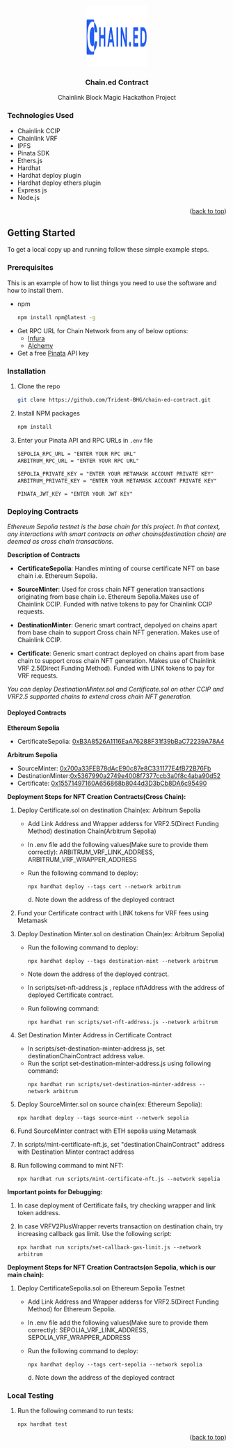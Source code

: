<a name="readme-top"></a>

<div align="center">
  <a href="https://github.com/Trident-BHG/chain-ed-contract">
    <img src="assets/logo.svg" alt="Logo" width="140" height=140">
  </a>
<h3 align="center">Chain.ed Contract</h3>
  <p align="center">
    Chainlink Block Magic Hackathon Project
    <br />
  </p>
</div>

### Technologies Used

- Chainlink CCIP
- Chainlink VRF
- IPFS
- Pinata SDK
- Ethers.js
- Hardhat
- Hardhat deploy plugin
- Hardhat deploy ethers plugin
- Express js
- Node.js

<p align="right">(<a href="#readme-top">back to top</a>)</p>

<!-- GETTING STARTED -->

## Getting Started

To get a local copy up and running follow these simple example steps.

### Prerequisites

This is an example of how to list things you need to use the software and how to install them.

- npm
  ```sh
  npm install npm@latest -g
  ```
- Get RPC URL for Chain Network from any of below options:
  - [Infura](https://www.infura.io/)
  - [Alchemy](https://www.alchemy.com/)
- Get a free [Pinata](https://www.pinata.cloud/) API key

### Installation

1. Clone the repo
   ```sh
   git clone https://github.com/Trident-BHG/chain-ed-contract.git
   ```
2. Install NPM packages
   ```sh
   npm install
   ```
3. Enter your Pinata API and RPC URLs in `.env` file
   ```
   SEPOLIA_RPC_URL = "ENTER YOUR RPC URL"
   ARBITRUM_RPC_URL = "ENTER YOUR RPC URL"
   ```
   ```
   SEPOLIA_PRIVATE_KEY = "ENTER YOUR METAMASK ACCOUNT PRIVATE KEY"
   ARBITRUM_PRIVATE_KEY = "ENTER YOUR METAMASK ACCOUNT PRIVATE KEY"
   ```
   ```
   PINATA_JWT_KEY = "ENTER YOUR JWT KEY"
   ```

### Deploying Contracts

_Ethereum Sepolia testnet is the base chain for this project. In that context, any interactions with smart contracts on other chains(destination chain) are deemed as cross chain transactions._

**Description of Contracts**

- **CertificateSepolia**: Handles minting of course certificate NFT on base chain i.e. Ethereum Sepolia.

- **SourceMinter**: Used for cross chain NFT generation transactions originating from base chain i.e. Ethereum Sepolia.Makes use of Chainlink CCIP. Funded with native tokens to pay for Chainlink CCIP requests.

- **DestinationMinter**: Generic smart contract, depolyed on chains apart from base chain to support Cross chain NFT generation. Makes use of Chainlink CCIP.

- **Certificate**: Generic smart contract deployed on chains apart from base chain to support cross chain NFT generation. Makes use of Chainlink VRF 2.5(Direct Funding Method). Funded with LINK tokens to pay for VRF requests.

_You can deploy DestinationMinter.sol and Certificate.sol on other CCIP and VRF2.5 supported chains to extend cross chain NFT generation._

#### Deployed Contracts

**Ethereum Sepolia**

- CertificateSepolia: [0xB3A8526A1116EaA76288F31f39bBaC72239A78A4](https://sepolia.etherscan.io/address/0xB3A8526A1116EaA76288F31f39bBaC72239A78A4)

**Arbitrum Sepolia**

- SourceMinter: [0x700a33FEB78dAcE90c87e8C331177E4fB72B76Fb](https://sepolia.etherscan.io/address/0x700a33FEB78dAcE90c87e8C331177E4fB72B76Fb)
- DestinationMinter:[0x5367990a2749e4008f7377ccb3a0f8c4aba90d52](https://sepolia.arbiscan.io/address/0x5367990a2749e4008f7377ccb3a0f8c4aba90d52)
- Certificate: [0x15571497160A656868b8044d3D3bCb8DA6c95490](https://sepolia.arbiscan.io/address/0x15571497160a656868b8044d3d3bcb8da6c95490)

**Deployment Steps for NFT Creation Contracts(Cross Chain):**

1. Deploy Certificate.sol on destination Chain(ex: Arbitrum Sepolia

   - Add Link Address and Wrapper adderss for VRF2.5(Direct Funding Method) destination Chain(Arbitrum Sepolia)
   - In .env file add the following values(Make sure to provide them correctly): ARBITRUM_VRF_LINK_ADDRESS, ARBITRUM_VRF_WRAPPER_ADDRESS
   - Run the following command to deploy:

     ```
     npx hardhat deploy --tags cert --network arbitrum
     ```

     d. Note down the address of the deployed contract

2. Fund your Certificate contract with LINK tokens for VRF fees using Metamask
3. Deploy Destination Minter.sol on destination Chain(ex: Arbitrum Sepolia)

   - Run the following command to deploy:

     ```
     npx hardhat deploy --tags destination-mint --network arbitrum
     ```

   - Note down the address of the deployed contract.
   - In scripts/set-nft-address.js , replace nftAddress with the address of deployed Certificate contract.
   - Run following command:
     ```
     npx hardhat run scripts/set-nft-address.js --network arbitrum
     ```

4. Set Destination Minter Address in Certificate Contract
   - In scripts/set-destination-minter-address.js, set destinationChainContract address value.
   - Run the script set-destination-minter-address.js using following command:
     ```
     npx hardhat run scripts/set-destination-minter-address --network arbitrum
     ```
5. Deploy SourceMinter.sol on source chain(ex: Ethereum Sepolia):
   ```
   npx hardhat deploy --tags source-mint --network sepolia
   ```
6. Fund SourceMinter contract with ETH sepolia using Metamask
7. In scripts/mint-certificate-nft.js, set "destinationChainContract" address with Destination Minter contract address
8. Run following command to mint NFT:
   ```
   npx hardhat run scripts/mint-certificate-nft.js --network sepolia
   ```

**Important points for Debugging:**

1. In case deployment of Certificate fails, try checking wrapper and link token address.
2. In case VRFV2PlusWrapper reverts transaction on destination chain, try increasing callback gas limit.
   Use the following script:

   ```
   npx hardhat run scripts/set-callback-gas-limit.js --network arbitrum
   ```

**Deployment Steps for NFT Creation Contracts(on Sepolia, which is our main chain):**

1. Deploy CertificateSepolia.sol on Ethereum Sepolia Testnet

   - Add Link Address and Wrapper adderss for VRF2.5(Direct Funding Method) for Ethereum Sepolia.
   - In .env file add the following values(Make sure to provide them correctly): SEPOLIA_VRF_LINK_ADDRESS, SEPOLIA_VRF_WRAPPER_ADDRESS
   - Run the following command to deploy:

     ```
     npx hardhat deploy --tags cert-sepolia --network sepolia
     ```

     d. Note down the address of the deployed contract

### Local Testing

1. Run the following command to run tests:

   ```
   npx hardhat test
   ```

<p align="right">(<a href="#readme-top">back to top</a>)</p>

<!-- MARKDOWN LINKS & IMAGES -->
<!-- https://www.markdownguide.org/basic-syntax/#reference-style-links -->

[forks-shield]: https://img.shields.io/github/forks/github_username/repo_name.svg?style=for-the-badge
[forks-url]: https://github.com/Trident-BHG/chain-ed-contract/forks
[stars-shield]: https://img.shields.io/github/stars/github_username/repo_name.svg?style=for-the-badge
[stars-url]: https://github.com/Trident-BHG/chain-ed-contract/stargazers
[issues-shield]: https://img.shields.io/github/issues/github_username/repo_name.svg?style=for-the-badge
[issues-url]: https://github.com/Trident-BHG/chain-ed-contract/issues
[license-shield]: https://img.shields.io/github/license/github_username/repo_name.svg?style=for-the-badge
[Next.js]: https://img.shields.io/badge/next.js-000000?style=for-the-badge&logo=nextdotjs&logoColor=white
[Next-url]: https://nextjs.org/
[React.js]: https://img.shields.io/badge/React-20232A?style=for-the-badge&logo=react&logoColor=61DAFB
[React-url]: https://reactjs.org/

